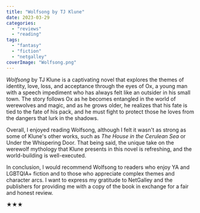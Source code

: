 ```yaml
---
title: "Wolfsong by TJ Klune"
date: 2023-03-29
categories: 
  - "reviews"
  - "reading"
tags: 
  - "fantasy"
  - "fiction"
  - "netgalley"
coverImage: "Wolfsong.png"
---
```


_Wolfsong_ by TJ Klune is a captivating novel that explores the themes of identity, love, loss, and acceptance through the eyes of Ox, a young man with a speech impediment who has always felt like an outsider in his small town. The story follows Ox as he becomes entangled in the world of werewolves and magic, and as he grows older, he realizes that his fate is tied to the fate of his pack, and he must fight to protect those he loves from the dangers that lurk in the shadows.

Overall, I enjoyed reading Wolfsong, although I felt it wasn't as strong as some of Klune's other works, such as _The House in the Cerulean Sea_ or Under the Whispering Door. That being said, the unique take on the werewolf mythology that Klune presents in this novel is refreshing, and the world-building is well-executed.

In conclusion, I would recommend Wolfsong to readers who enjoy YA and LGBTQIA+ fiction and to those who appreciate complex themes and character arcs. I want to express my gratitude to NetGalley and the publishers for providing me with a copy of the book in exchange for a fair and honest review.

★★★
